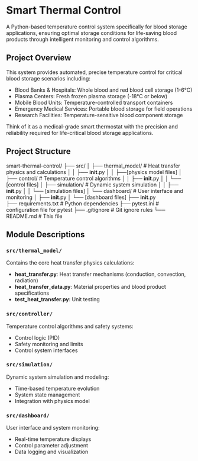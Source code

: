 # Smart Thermal Control

A Python-based temperature control system specifically for blood storage applications, ensuring optimal storage conditions for life-saving blood products through intelligent monitoring and control algorithms.

## Project Overview

This system provides automated, precise temperature control for critical blood storage scenarios including:

- Blood Banks & Hospitals: Whole blood and red blood cell storage (1-6°C)
- Plasma Centers: Fresh frozen plasma storage (-18°C or below)
- Mobile Blood Units: Temperature-controlled transport containers
- Emergency Medical Services: Portable blood storage for field operations
- Research Facilities: Temperature-sensitive blood component storage

Think of it as a medical-grade smart thermostat with the precision and reliability required for life-critical blood storage applications.

## Project Structure

smart-thermal-control/
├── src/
│   ├── thermal_model/          # Heat transfer physics and calculations
│   │   ├── __init__.py
│   │   ├──[physics model files]
│   ├── control/                # Temperature control algorithms
│   │   ├── __init__.py
│   │   └── [control files]
│   ├── simulation/             # Dynamic system simulation
│   │   ├── __init__.py
│   │   └── [simulation files]
│   └── dashboard/              # User interface and monitoring
│       ├── __init__.py
│       └── [dashboard files]
├── __init__.py            
├── requirements.txt            # Python dependencies
├── pytest.ini                  # configuration file for pytest
├── .gitignore                 # Git ignore rules
└── README.md                  # This file

## Module Descriptions

### `src/thermal_model/`
Contains the core heat transfer physics calculations:
- **heat_transfer.py**: Heat transfer mechanisms (conduction, convection, radiation)
- **heat_transfer_data.py**: Material properties and blood product specifications
- **test_heat_transfer.py**: Unit testing

### `src/controller/`
Temperature control algorithms and safety systems:
- Control logic (PID)
- Safety monitoring and limits
- Control system interfaces

### `src/simulation/`
Dynamic system simulation and modeling:
- Time-based temperature evolution
- System state management
- Integration with physics model

### `src/dashboard/`
User interface and system monitoring:
- Real-time temperature displays
- Control parameter adjustment
- Data logging and visualization